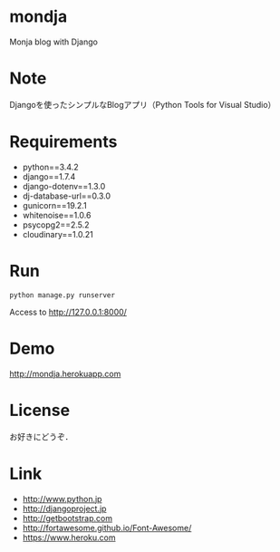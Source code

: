 # mondja
Monja blog with Django

# Note
Djangoを使ったシンプルなBlogアプリ（Python Tools for Visual Studio）

# Requirements
* python==3.4.2
* django==1.7.4
* django-dotenv==1.3.0
* dj-database-url==0.3.0
* gunicorn==19.2.1
* whitenoise==1.0.6
* psycopg2==2.5.2
* cloudinary==1.0.21

# Run
~~~
python manage.py runserver
~~~
Access to http://127.0.0.1:8000/

# Demo
http://mondja.herokuapp.com

# License
お好きにどうぞ．

# Link
* http://www.python.jp
* http://djangoproject.jp
* http://getbootstrap.com
* http://fortawesome.github.io/Font-Awesome/
* https://www.heroku.com
